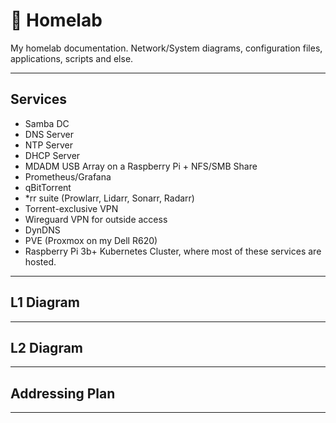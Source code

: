 # 💾 Homelab 
My homelab documentation. Network/System diagrams, configuration files, applications, scripts and else.

--------------------

## Services

- Samba DC
- DNS Server
- NTP Server
- DHCP Server
- MDADM USB Array on a Raspberry Pi + NFS/SMB Share
- Prometheus/Grafana
- qBitTorrent
- *rr suite (Prowlarr, Lidarr, Sonarr, Radarr)
- Torrent-exclusive VPN
- Wireguard VPN for outside access
- DynDNS
- PVE (Proxmox on my Dell R620)
- Raspberry Pi 3b+ Kubernetes Cluster, where most of these services are hosted.

-------------------

## L1 Diagram

--------------------

## L2 Diagram

--------------------

## Addressing Plan

--------------------

